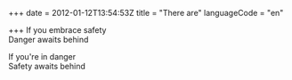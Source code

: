 +++
date = 2012-01-12T13:54:53Z
title = "There are"
languageCode = "en"

+++ 
If you embrace safety   
Danger awaits behind   
   
If you're in danger   
Safety awaits behind  